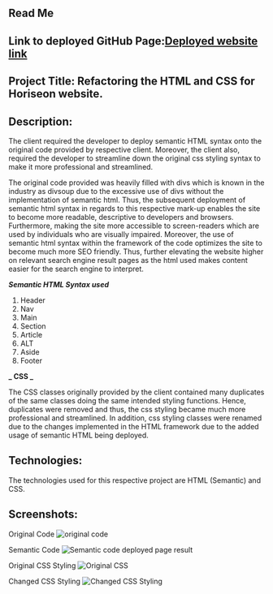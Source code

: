 ## Read Me

## Link to deployed GitHub Page:[Deployed website link](https://jonisd.github.io/horiseon-marketing-website/)

## Project Title: Refactoring the HTML and CSS for Horiseon website.

## Description:

The client required the developer to deploy semantic HTML syntax onto the original code provided by respective client. Moreover, the client also, required the developer to streamline down the original css styling syntax to make it more professional and streamlined.

The original code provided was heavily filled with divs which is known in the industry as divsoup due to the excessive use of divs without the implementation of semantic html. Thus, the subsequent deployment of semantic html syntax in regards to this respective mark-up enables the site to become more readable, descriptive to developers and browsers. Furthermore, making the site more accessible to screen-readers which are used by individuals who are visually impaired. Moreover, the use of semantic html syntax within the framework of the code optimizes the site to become much more SEO friendly. Thus, further elevating the website higher on relevant search engine result pages as the html used makes content easier for the search engine to interpret.

**_Semantic HTML Syntax used_**

1. Header
2. Nav
3. Main
4. Section
5. Article
6. ALT
7. Aside
8. Footer

**_ CSS _**

The CSS classes originally provided by the client contained many duplicates of the same classes doing the same intended styling functions. Hence, duplicates were removed and thus, the css styling became much more professional and streamlined. In addition, css styling classes were renamed due to the changes implemented in the HTML framework due to the added usage of semantic HTML being deployed.

## Technologies:

The technologies used for this respective project are HTML (Semantic) and CSS.

## Screenshots:

Original Code
![original code](./assets/screenshots/beforecode.png)

Semantic Code
![Semantic code](./assets/screenshots/Semantichtml.png)
deployed page result

Original CSS Styling
![Original CSS ](./assets/screenshots/beforecss.png)

Changed CSS Styling
![Changed CSS Styling](./assets/screenshots/CSScodeafter.png)
